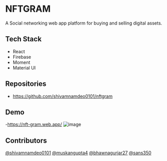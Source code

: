 # NFTGRAM

A Social networking web app platform for buying and selling digital assets.


## Tech Stack

- React
- Firebase
- Moment
- Material UI

## Repositories
- https://github.com/shivamnamdeo0101/nftgram


## Demo
-https://nft-gram.web.app/
![image](https://user-images.githubusercontent.com/52598179/136684161-d8ffa79b-1783-4964-8865-78b206979863.png)


## Contributors
[@shivamnamdeo0101](https://github.com/shivamnamdeo0101)
[@muskangupta4](https://github.com/muskangupta4)
[@bhawnagurjar27](https://github.com/bhawnagurjar27/)
[@sans350](https://github.com/sans350)
